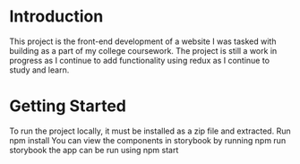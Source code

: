 # Introduction 
This project is the front-end development of a website I was tasked with building as a part of my college coursework. The project is still a work in progress as I continue to add functionality using redux as I continue to study and learn.

# Getting Started
To run the project locally, it must be installed as a zip file and extracted.
Run npm install
You can view the components in storybook by running npm run storybook
the app can be run using npm start
